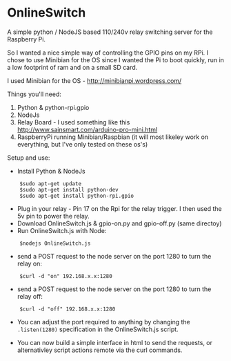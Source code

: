 OnlineSwitch
============

A simple python / NodeJS based 110/240v relay switching server for the Raspberry Pi.


So I wanted a nice simple way of controlling the GPIO pins on my RPi. I chose to use Minibian for the OS since I wanted the Pi to boot quickly, run in a low footprint of ram and on a small SD card.

I used Minibian for the OS - http://minibianpi.wordpress.com/

Things you'll need:

  1. Python & python-rpi.gpio
  2. NodeJs
  3. Relay Board - I used something like this http://www.sainsmart.com/arduino-pro-mini.html
  4. RaspberryPi running Minibian/Raspbian (it will most likeley work on everything, but I've only tested on these os's)

Setup and use:

  - Install Python & NodeJs
  ```
      $sudo apt-get update
      $sudo apt-get install python-dev
      $sudo apt-get install python-rpi.gpio 
  ```

  - Plug in your relay - Pin 17 on the Rpi for the relay trigger. I then used the 5v pin to power the relay.
  - Download OnlineSwitch.js & gpio-on.py and gpio-off.py (same directoy)
  - Run OnlineSwitch.js with Node:
  
  ```
      $nodejs OnlineSwitch.js
  ```
  - send a POST request to the node server on the port 1280 to turn the relay on:
  
  ``` 
      $curl -d "on" 192.168.x.x:1280
  ```
  - send a POST request to the node server on the port 1280 to turn the relay off:
  
  ```
      $curl -d "off" 192.168.x.x:1280
  ```
  - You can adjust the port required to anything by changing the ```.listen(1280)``` specification in the OnlineSwitch.js script.
  
  - You can now build a simple interface in html to send the requests, or alternativley script actions remote via the curl commands.


